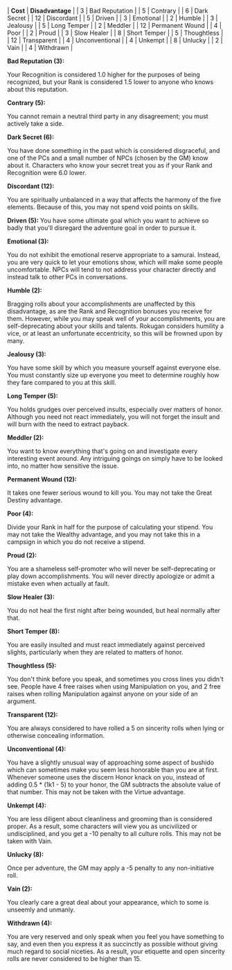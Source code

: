 
| **Cost** | **Disadvantage** |
| 3 | Bad Reputation |
| 5 | Contrary |
| 6 | Dark Secret |
| 12 | Discordant |
| 5 | Driven |
| 3 | Emotional |
| 2 | Humble |
| 3 | Jealousy |
| 5 | Long Temper |
| 2 | Meddler |
| 12 | Permanent Wound |
| 4 | Poor |
| 2 | Proud |
| 3 | Slow Healer |
| 8 | Short Temper |
| 5 | Thoughtless |
| 12 | Transparent |
| 4 | Unconventional |
| 4 | Unkempt |
| 8 | Unlucky |
| 2 | Vain |
| 4 | Withdrawn |


**Bad Reputation (3):**

Your Recognition is considered 1.0 higher for the purposes of being recognized, but your Rank is considered 1.5 lower to anyone who knows about this reputation.


**Contrary (5):**

You cannot remain a neutral third party in any disagreement; you must actively take a side.


**Dark Secret (6):**

You have done something in the past which is considered disgraceful, and one of the PCs and a small number of NPCs (chosen by the GM) know about it.  Characters who know your secret treat you as if your Rank and Recognition were 6.0 lower.


**Discordant (12):**

You are spiritually unbalanced in a way that affects the harmony of the five elements.  Because of this, you may not spend void points on skills.


**Driven (5):**
You have some ultimate goal which you want to achieve so badly that you'll disregard the adventure goal in order to pursue it.


**Emotional (3):**

You do not exhibit the emotional reserve appropriate to a samurai.  Instead, you are very quick to let your emotions show, which will make some people uncomfortable.  NPCs will tend to not address your character directly and instead talk to other PCs in conversations.


**Humble (2):**

Bragging rolls about your accomplishments are unaffected by this disadvantage, as are the Rank and Recognition bonuses you receive for them.  However, while you may speak well of your accomplishments, you are self-deprecating about your skills and talents.  Rokugan considers humility a vice, or at least an unfortunate eccentricity, so this will be frowned upon by many.


**Jealousy (3):**

You have some skill by which you measure yourself against everyone else.  You must constantly size up everyone you meet to determine roughly how they fare compared to you at this skill.


**Long Temper (5):**

You holds grudges over perceived insults, especially over matters of honor. Although you need not react immediately, you will not forget the insult and will burn with the need to extract payback.


**Meddler (2):**

You want to know everything that's going on and investigate every interesting event around.  Any intriguing goings on simply have to be looked into, no matter how sensitive the issue.


**Permanent Wound (12):**

It takes one fewer serious wound to kill you.  You may not take the Great Destiny advantage.


**Poor (4):**

Divide your Rank in half for the purpose of calculating your stipend.  You may not take the Wealthy advantage, and you may not take this in a campsign in which you do not receive a stipend.


**Proud (2):**

You are a shameless self-promoter who will never be self-deprecating or play down accomplishments.  You will never directly apologize or admit a mistake even when actually at fault.


**Slow Healer (3):**

You do not heal the first night after being wounded, but heal normally after that.


**Short Temper (8):**

You are easily insulted and must react immediately against perceived slights, particularly when they are related to matters of honor.


**Thoughtless (5):**

You don't think before you speak, and sometimes you cross lines you didn't see. People have 4 free raises when using Manipulation on you, and 2 free raises when rolling Manipulation against anyone on your side of an argument.


**Transparent (12):**

You are always considered to have rolled a 5 on sincerity rolls when lying or otherwise concealing information.


**Unconventional (4):**

You have a slightly unusual way of approaching some aspect of bushido which can sometimes make you seem less honorable than you are at first.  Whenever someone uses the discern Honor knack on you, instead of adding 0.5 * (1k1 - 5) to your honor, the GM subtracts the absolute value of that number.  This may not be taken with the Virtue advantage.


**Unkempt (4):**

You are less diligent about cleanliness and grooming than is considered proper.  As a result, some characters will view you as uncivilized or undisciplined, and you get a -10 penalty to all culture rolls.  This may not be taken with Vain.


**Unlucky (8):**

Once per adventure, the GM may apply a -5 penalty to any non-initiative roll.


**Vain (2):**

You clearly care a great deal about your appearance, which to some is unseemly and unmanly.


**Withdrawn (4):**

You are very reserved and only speak when you feel you have something to say, and even then you express it as succinctly as possible without giving much regard to social niceties.  As a result, your etiquette and open sincerity rolls are never considered to be higher than 15.
